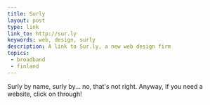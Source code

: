 ```yaml
---
title: Surly
layout: post
type: link
link_to: http://sur.ly
keywords: web, design, surly
description: A link to Sur.ly, a new web design firm
topics:
 - broadband
 - finland
---
```


Surly by name, surly by... no, that's not right. Anyway, if you need a website, click on through!